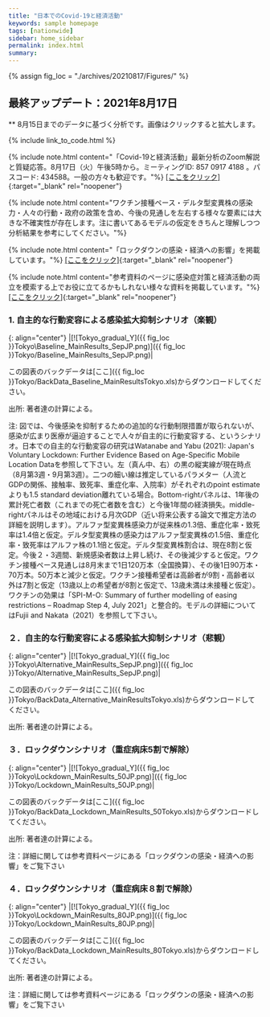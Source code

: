 ```yaml
---
title: "日本でのCovid-19と経済活動"
keywords: sample homepage
tags: [nationwide]
sidebar: home_sidebar
permalink: index.html
summary:
---
```


{% assign fig_loc = "./archives/20210817/Figures/" %}

## 最終アップデート：2021年8月17日
** 8月15日までのデータに基づく分析です。画像はクリックすると拡大します。

{% include link_to_code.html %}

{% include note.html content="「Covid-19と経済活動」最新分析のZoom解説と質疑応答。8月17日（火）午後5時から。ミーティングID: 857 0917 4188 。パスコード: 434588。一般の方々も歓迎です。"%}
[[ここをクリック]](https://u-tokyo-ac-jp.zoom.us/j/85709174188?pwd=cm5pTjJ0ZU9nelpWUkU3N2tyOGZLZz09){:target="_blank" rel="noopener"}

{% include note.html content="ワクチン接種ペース・デルタ型変異株の感染力・人々の行動・政府の政策を含め、今後の見通しを左右する様々な要素には大きな不確実性が存在します。注に書いてあるモデルの仮定をきちんと理解しつつ分析結果を参考にしてください。"%}

{% include note.html content="「ロックダウンの感染・経済への影響」を掲載しています。"%}
[[ここをクリック]](./files/FujiiNakata_Lockdown_20210817.pdf){:target="_blank" rel="noopener"}

{% include note.html content="参考資料のページに感染症対策と経済活動の両立を模索する上でお役に立てるかもしれない様々な資料を掲載しています。"%}
[[ここをクリック]](https://covid19outputjapan.github.io/JP/resources.html){:target="_blank" rel="noopener"}







<!-- {% include note.html content="東京・大阪での「気の引き締まりシナリオ」では「蔓延防止措置法」の効果で実効再生産数が、今後6週間それぞれ基本シナリオの約0.9倍・0.8倍となることを仮定しています。"%} -->

<!-- {% include note.html content="「我々のモデル分析を参考にする際に心に留めてほしい3つの事」を掲載しています。"%}
[[ここをクリック]](https://covid19outputjapan.github.io/JP/disclaimer.html){:target="_blank" rel="noopener"} -->


<!-- {% include note.html content="「変異株シナリオ」、「変異株分析の政策含意」を参考資料に掲載しています。"%}
[[ここをクリック]](./files/FujiiNakata_Slides_20210330_variants.pdf){:target="_blank" rel="noopener"}
[[ここをクリック]](./files/FujiiNakata_Slides_20210404_variants.pdf){:target="_blank" rel="noopener"} -->

<!-- {% include note.html content="今週からは、経済活動の回復先を「昨年の秋頃のレベル」ではなく「昨年の秋頃を少し上回るレベル」に変更しました。具体的には、回復先を「昨年の9-11月の平均GDP」から「昨年の10-11月の平均GDPより（Reference levelからの乖離のスペースで計算すると）2割、もしくは3割高いレベル」に変更しました。この変更は、V-RESAS等のデータによると、今年1月の経済活動の落ち込みは先週までに我々が想定していたよりも小幅であった考えられることを考慮し、1月-3月の都道府県別GDPの計算方法を変更したことを反映しています。"%} -->



<!-- {% include note.html content="時間的制約により、今週から愛知・福岡の分析はストップします。リクエストがあれば再開を検討します。"%} -->

<!-- {% include note.html content="都道府県別月次GDPの計算方法を変更しました。今までは第三次産業活動指数、鉱工業生産指数、Google Mobility Indexに頼っていましたが、今週からは地域別支出総合指数・V-RESASデータも利用しています。計算方法の詳細は、後日時間に余裕が出来た際に論文として発表する予定です。"%} -->







### 1. 自主的な行動変容による感染拡大抑制シナリオ（楽観）

{: align="center"}
|[![Tokyo_gradual_Y]({{ fig_loc }}Tokyo\Baseline_MainResults_SepJP.png)]({{ fig_loc }}Tokyo/Baseline_MainResults_SepJP.png)|

この図表のバックデータは[ここ]({{ fig_loc }}Tokyo/BackData_Baseline_MainResultsTokyo.xls)からダウンロードしてください。

出所: 著者達の計算による。<br>

注: 図では、今後感染を抑制するための追加的な行動制限措置が取られないが、感染が広まり医療が逼迫することで人々が自主的に行動変容する、というシナリオ。日本での自主的な行動変容の研究はWatanabe and Yabu (2021): Japan's Voluntary Lockdown: Further Evidence Based on Age-Specific Mobile Location Dataを参照して下さい。左（真ん中、右）の黒の縦実線が現在時点（8月第3週・9月第3週）。二つの細い線は推定しているパラメター（人流とGDPの関係、接触率、致死率、重症化率、入院率）がそれぞれのpoint estimateよりも1.5 standard deviation離れている場合。Bottom-rightパネルは、1年後の累計死亡者数（これまでの死亡者数を含む）と今後1年間の経済損失。middle-rightパネルはその地域における月次GDP（近い将来公表する論文で推定方法の詳細を説明します）。アルファ型変異株感染力が従来株の1.3倍、重症化率・致死率は1.4倍と仮定。デルタ型変異株の感染力はアルファ型変異株の1.5倍、重症化率・致死率はアルファ株の1.1倍と仮定。デルタ型変異株割合は、現在8割と仮定。今後２・3週間、新規感染者数は上昇し続け、その後減少すると仮定。ワクチン接種ペース見通しは8月末まで1日120万本（全国換算）、その後1日90万本・70万本。50万本と減少と仮定。ワクチン接種希望者は高齢者が9割・高齢者以外は7割と仮定（13歳以上の希望者が8割と仮定で、13歳未満は未接種と仮定）。ワクチンの効果は「SPI-M-O: Summary of further modelling of easing restrictions – Roadmap Step 4, July 2021」と整合的。モデルの詳細についてはFujii and Nakata（2021）を参照して下さい。

### ２．自主的な行動変容による感染拡大抑制シナリオ（悲観）

{: align="center"}
|[![Tokyo_gradual_Y]({{ fig_loc }}Tokyo\Alternative_MainResults_SepJP.png)]({{ fig_loc }}Tokyo/Alternative_MainResults_SepJP.png)|

この図表のバックデータは[ここ]({{ fig_loc }}Tokyo/BackData_Alternative_MainResultsTokyo.xls)からダウンロードしてください。

出所: 著者達の計算による。<br>

### ３．ロックダウンシナリオ（重症病床5割で解除）

{: align="center"}
|[![Tokyo_gradual_Y]({{ fig_loc }}Tokyo\Lockdown_MainResults_50JP.png)]({{ fig_loc }}Tokyo/Lockdown_MainResults_50JP.png)|

この図表のバックデータは[ここ]({{ fig_loc }}Tokyo/BackData_Lockdown_MainResults_50Tokyo.xls)からダウンロードしてください。

出所: 著者達の計算による。<br>

注：詳細に関しては参考資料ページにある「ロックダウンの感染・経済への影響」をご覧下さい

### ４．ロックダウンシナリオ（重症病床８割で解除）

{: align="center"}
|[![Tokyo_gradual_Y]({{ fig_loc }}Tokyo\Lockdown_MainResults_80JP.png)]({{ fig_loc }}Tokyo/Lockdown_MainResults_80JP.png)|

この図表のバックデータは[ここ]({{ fig_loc }}Tokyo/BackData_Lockdown_MainResults_80Tokyo.xls)からダウンロードしてください。

出所: 著者達の計算による。<br>

注：詳細に関しては参考資料ページにある「ロックダウンの感染・経済への影響」をご覧下さい
